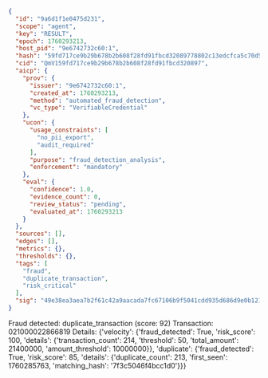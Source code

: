 ```json
{
  "id": "9a6d1f1e0475d231",
  "scope": "agent",
  "key": "RESULT",
  "epoch": 1760293213,
  "host_pid": "9e6742732c60:1",
  "hash": "59fd717ce9b29b678b2b608f28fd91fbcd32089778802c13edcfca5c70d585b9",
  "cid": "QmV159fd717ce9b29b678b2b608f28fd91fbcd320897",
  "aicp": {
    "prov": {
      "issuer": "9e6742732c60:1",
      "created_at": 1760293213,
      "method": "automated_fraud_detection",
      "vc_type": "VerifiableCredential"
    },
    "ucon": {
      "usage_constraints": [
        "no_pii_export",
        "audit_required"
      ],
      "purpose": "fraud_detection_analysis",
      "enforcement": "mandatory"
    },
    "eval": {
      "confidence": 1.0,
      "evidence_count": 0,
      "review_status": "pending",
      "evaluated_at": 1760293213
    }
  },
  "sources": [],
  "edges": [],
  "metrics": {},
  "thresholds": {},
  "tags": [
    "fraud",
    "duplicate_transaction",
    "risk_critical"
  ],
  "sig": "49e38ea3aea7b2f61c42a9aacada7fc67106b9f5041cdd935d686d9e0b121094"
}
```

Fraud detected: duplicate_transaction (score: 92)
Transaction: 021000022866819
Details: {'velocity': {'fraud_detected': True, 'risk_score': 100, 'details': {'transaction_count': 214, 'threshold': 50, 'total_amount': 21400000, 'amount_threshold': 10000000}}, 'duplicate': {'fraud_detected': True, 'risk_score': 85, 'details': {'duplicate_count': 213, 'first_seen': 1760285763, 'matching_hash': '7f3c5046f4bcc1d0'}}}